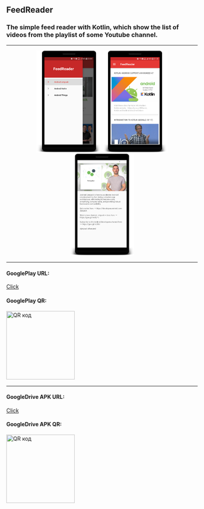 ## FeedReader

### The simple feed reader with Kotlin, which show the list of videos from the playlist of some Youtube channel.

---

<p align="center">
  <img src="https://github.com/zabochen/FeedReader/blob/master/screens/feedReader_1.png" width="170"/>
  <img src="https://github.com/zabochen/FeedReader/blob/master/screens/feedReader_2.png" width="170"/>
  <img src="https://github.com/zabochen/FeedReader/blob/master/screens/feedReader_3.png" width="170"/>
</p>

---

<b><h4>GooglePlay URL:</h4></b> [Click](https://play.google.com/store/apps/details?id=ua.ck.zabochen.feedreader)

<b><h4>GooglePlay QR:</h4></b>
<a href="http://qrcoder.ru" target="_blank"><img src="http://qrcoder.ru/code/?https%3A%2F%2Fplay.google.com%2Fstore%2Fapps%2Fdetails%3Fid%3Dua.ck.zabochen.feedreader&4&0" width="180" height="180" border="0" title="QR код"></a>

---

<b><h4>GoogleDrive APK URL:</h4></b> [Click](https://drive.google.com/open?id=14uYz8M_jh6qCcaXDDIYyPAqPGSvx12t3)

<b><h4>GoogleDrive APK QR:</h4></b>
<a href="http://qrcoder.ru" target="_blank"><img src="http://qrcoder.ru/code/?https%3A%2F%2Fdrive.google.com%2Fopen%3Fid%3D14uYz8M_jh6qCcaXDDIYyPAqPGSvx12t3&4&0" width="180" height="180" border="0" title="QR код"></a>
